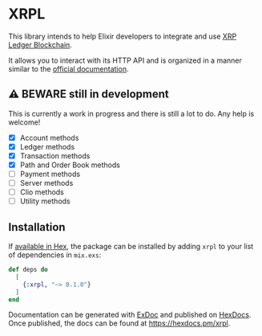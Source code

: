 # XRPL

This library intends to help Elixir developers to integrate and use [XRP Ledger Blockchain](https://xrpl.org/).

It allows you to interact with its HTTP API and is organized in a manner similar to the [official documentation](https://xrpl.org/http-websocket-apis.html).


## ⚠️ BEWARE still in development

This is currently a work in progress and there is still a lot to do. Any help is welcome!

- [x] Account methods
- [x] Ledger methods
- [x] Transaction methods
- [x] Path and Order Book methods
- [ ] Payment methods
- [ ] Server methods
- [ ] Clio methods
- [ ] Utility methods

## Installation

If [available in Hex](https://hex.pm/docs/publish), the package can be installed
by adding `xrpl` to your list of dependencies in `mix.exs`:

```elixir
def deps do
  [
    {:xrpl, "~> 0.1.0"}
  ]
end
```

Documentation can be generated with [ExDoc](https://github.com/elixir-lang/ex_doc)
and published on [HexDocs](https://hexdocs.pm). Once published, the docs can
be found at <https://hexdocs.pm/xrpl>.

